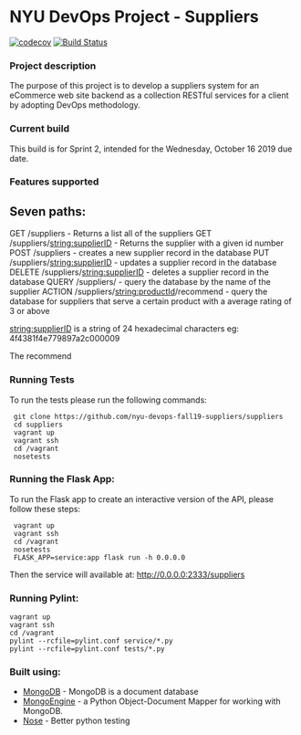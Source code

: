 # NYU DevOps Project - Suppliers

[![codecov](https://codecov.io/gh/nyu-devops-fall19-suppliers/suppliers/branch/master/graph/badge.svg)](https://codecov.io/gh/nyu-devops-fall19-suppliers/suppliers)
[![Build Status](https://travis-ci.org/nyu-devops-fall19-suppliers/suppliers.svg?branch=master)](https://travis-ci.org/nyu-devops-fall19-suppliers/suppliers)
###  Project description
The purpose of this project is to develop a suppliers system for an eCommerce web site backend as a collection RESTful services for a client by adopting DevOps methodology.  

###  Current build
This build is for Sprint 2, intended for the Wednesday, October 16 2019 due date.

### Features supported
 Seven paths:
 ------
 GET /suppliers - Returns a list all of the suppliers
 GET /suppliers/<string:supplierID> - Returns the supplier with a given id number
 POST /suppliers - creates a new supplier record in the database
 PUT /suppliers/<string:supplierID> - updates a supplier record in the database
 DELETE /suppliers/<string:supplierID> - deletes a supplier record in the database
 QUERY /suppliers/ - query the database by the name of the supplier
 ACTION /suppliers/<string:productId>/recommend - query the database for suppliers that serve a certain product with a average rating of 3 or above

<string:supplierID> is a string of 24 hexadecimal characters eg: 4f4381f4e779897a2c000009

The recommend

### Running Tests
To run the tests please run the following commands:
```
 git clone https://github.com/nyu-devops-fall19-suppliers/suppliers
 cd suppliers
 vagrant up
 vagrant ssh
 cd /vagrant
 nosetests
```

### Running the Flask App:
To run the Flask app to create an interactive version of the API, please follow these steps:

```
 vagrant up
 vagrant ssh
 cd /vagrant
 nosetests
 FLASK_APP=service:app flask run -h 0.0.0.0
```

Then the service will available at: http://0.0.0.0:2333/suppliers

### Running Pylint:
```
vagrant up
vagrant ssh
cd /vagrant
pylint --rcfile=pylint.conf service/*.py
pylint --rcfile=pylint.conf tests/*.py
````

### Built using:

  * [MongoDB](https://www.mongodb.com/) - MongoDB is a document database
  * [MongoEngine](http://mongoengine.org/) - a Python Object-Document Mapper for working with MongoDB.
  * [Nose](https://nose.readthedocs.io/en/latest/) - Better python testing
